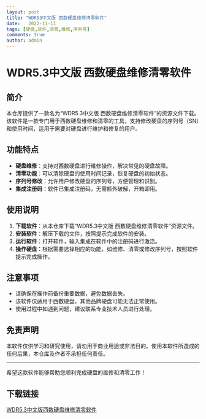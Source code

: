 ```yaml
---
layout: post
title: "WDR53中文版 西数硬盘维修清零软件"
date:   2022-11-11
tags: [硬盘,软件,清零,维修,序列号]
comments: true
author: admin
---
```

# WDR5.3中文版 西数硬盘维修清零软件

## 简介
本仓库提供了一款名为“WDR5.3中文版 西数硬盘维修清零软件”的资源文件下载。该软件是一款专门用于西数硬盘维修和清零的工具，支持修改硬盘的序列号（SN）和使用时间，适用于需要对硬盘进行维护和修复的用户。

## 功能特点
- **硬盘维修**：支持对西数硬盘进行维修操作，解决常见的硬盘故障。
- **清零功能**：可以清除硬盘的使用时间记录，恢复硬盘的初始状态。
- **序列号修改**：允许用户修改硬盘的序列号，方便管理和识别。
- **集成注册码**：软件已集成注册码，无需额外破解，开箱即用。

## 使用说明
1. **下载软件**：从本仓库下载“WDR5.3中文版 西数硬盘维修清零软件”资源文件。
2. **安装软件**：解压下载的文件，按照提示完成软件的安装。
3. **运行软件**：打开软件，输入集成在软件中的注册码进行激活。
4. **操作硬盘**：根据需要选择相应的功能，如维修、清零或修改序列号，按照软件提示完成操作。

## 注意事项
- 请确保在操作前备份重要数据，避免数据丢失。
- 该软件仅适用于西数硬盘，其他品牌硬盘可能无法正常使用。
- 使用过程中如遇到问题，建议联系专业技术人员进行处理。

## 免责声明
本软件仅供学习和研究使用，请勿用于商业用途或非法目的。使用本软件所造成的任何后果，本仓库及作者不承担任何责任。

---

希望这款软件能够帮助您顺利完成硬盘的维修和清零工作！

## 下载链接

[WDR5.3中文版西数硬盘维修清零软件](https://pan.quark.cn/s/969854c2fa42)